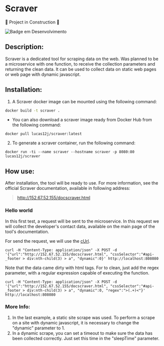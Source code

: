 # Scraver

:construction:  Project in Construction  :construction:

![Badge em Desenvolvimento](http://img.shields.io/static/v1?label=STATUS&message=Alpha%20Version&color=GREEN&style=for-the-badge)

## Description:

Scraver is a dedicated tool for scraping data on the web. Was planned to be a microservice with one function, to receive the collection parameters and returning the clean data. It can be used to collect data on static web pages or web page with dynamic javascript.

## Installation:

1. A Scraver docker image can be mounted using the following command:

```bash
docker build -t scraver .
```
   - You can also download a scraver image ready from Docker Hub from the following command:

```
docker pull lucas12j/scraver:latest
```

2. To generate a scraver container, run the following command:

```
docker run -ti --name scraver --hostname scraver -p 8080:80 lucas12j/scraver
```

## How use:

After installation, the tool will be ready to use. For more information, see the official Scraver documentation, available in following address:
> http://152.67.52.155/docscraver.html

### Hello world

In this first test, a request will be sent to the microservice. In this request we will collect the developer's contact data, available on the main page of the tool's documentation. 

For send the request, we will use the [cUrl](https://curl.se/).

``` cUrl
curl -H "Content-Type: application/json" -X POST -d '{"url":"http://152.67.52.155/docscraver.html", "cssSelector":"#api-_footer > div:nth-child(3) > a", "dynamic":0}' http://localhost:808080
```
Note that the data came dirty with html tags. For to clean, just add the regex parameter, with a regular expression capable of executing the function.

``` cUrl
curl -H "Content-Type: application/json" -X POST -d '{"url":"http://152.67.52.155/docscraver.html", "cssSelector":"#api-_footer > div:nth-child(3) > a", "dynamic":0, "regex":">(.+)<"}' http://localhost:808080
```

### More Info:

1. In the last example, a static site scrape was used. To perform a scrape on a site with dynamic javascript, it is necessary to change the "dynamic" parameter to 1.
2. In a dynamic scrape, you can set a timeout to make sure the data has been collected correctly. Just set this time in the "sleepTime" parameter.
